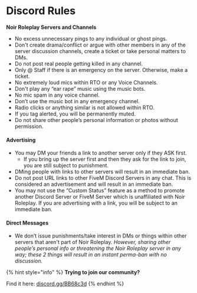 # Discord Rules

**Noir Roleplay Servers and Channels**

* No excess unnecessary pings to any individual or ghost pings.
* Don't create drama/conflict or argue with other members in any of the server discussion channels, create a ticket or take personal matters to DMs.
* Do not post real people getting killed in any channel.
* Only @ Staff if there is an emergency on the server. Otherwise, make a ticket.
* No extremely loud mics within RTO or any Voice Channels.
* Don't play any “ear rape” music using the music bots.
* No mic spam in any voice channel.
* Don’t use the music bot in any emergency channel.
* Radio clicks or anything similar is not allowed within RTO.
* If you tag alerted, you will be permanently muted.
* Do not share other people’s personal information or photos without permission.

#### **Advertising**

* You may DM your friends a link to another server only if they ASK first.
  * If you bring up the server first and then they ask for the link to join, you are still subject to punishment.
* DMing people with links to other servers will result in an immediate ban.
* Do not post URL links to other FiveM Discord Servers in any chat. This is considered an advertisement and will result in an immediate ban.
* You may not use the “Custom Status” feature as a method to promote another Discord Server or FiveM Server which is unaffiliated with Noir Roleplay. If you are advertising with a link, you will be subject to an immediate ban.

#### **Direct Messages**

* We don’t issue punishments/take interest in DMs or things within other servers that aren't part of Noir Roleplay. _However, sharing other people’s personal info or threatening the Noir Roleplay server in any way; these 2 things will result in an instant perma-ban with no discussion._

{% hint style="info" %}
**Trying to join our community?**

Find it here: [discord.gg/BB68c3d](https://discord.gg/BB68c3d)
{% endhint %}




